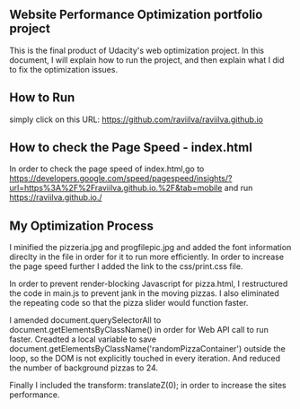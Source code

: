 ## Website Performance Optimization portfolio project


This is the final product of Udacity's web optimization project. In this document, I will explain how to run the project, and then explain what I did to fix the optimization issues.

How to Run
-----------

simply click on this URL: https://github.com/raviilva/raviilva.github.io



How to check the Page Speed - index.html
----------------------------

In order to check the page speed of index.html,go to https://developers.google.com/speed/pagespeed/insights/?url=https%3A%2F%2Fraviilva.github.io.%2F&tab=mobile and run https://raviilva.github.io./

My Optimization Process
-------------------------

I minified the pizzeria.jpg and progfilepic.jpg and added the font information direclty in the file in order for it to run more efficiently. In order to increase the page speed further I added the link to the css/print.css file. 

In order to prevent render-blocking Javascript for pizza.html, I restructured the code in main.js to prevent jank in the moving pizzas. I also eliminated the repeating code so that the pizza slider would function faster. 

I amended document.querySelectorAll to document.getElementsByClassName() in order for Web API call to run faster. Creadted a local variable to save document.getElementsByClassName('randomPizzaContainer') outside the loop, so the DOM is not explicitly touched in every iteration. And reduced the number of background pizzas to 24.

Finally I included the transform: translateZ(0); in order to increase the sites performance.